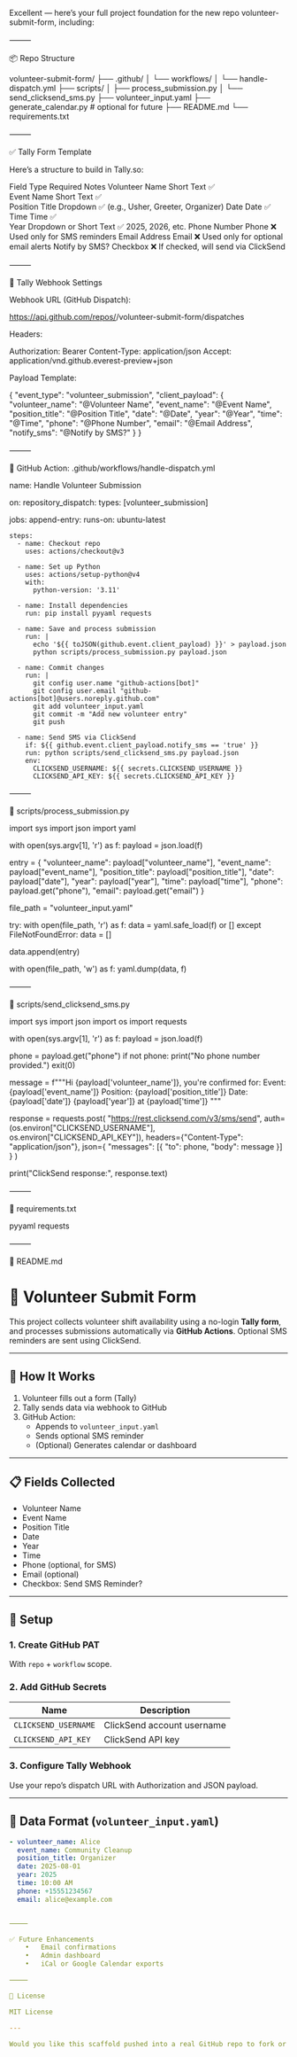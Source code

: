 Excellent — here’s your full project foundation for the new repo volunteer-submit-form, including:

⸻

📦 Repo Structure

volunteer-submit-form/
├── .github/
│   └── workflows/
│       └── handle-dispatch.yml
├── scripts/
│   ├── process_submission.py
│   └── send_clicksend_sms.py
├── volunteer_input.yaml
├── generate_calendar.py  # optional for future
├── README.md
└── requirements.txt


⸻

✅ Tally Form Template

Here’s a structure to build in Tally.so:

Field	Type	Required	Notes
Volunteer Name	Short Text	✅	
Event Name	Short Text	✅	
Position Title	Dropdown	✅	(e.g., Usher, Greeter, Organizer)
Date	Date	✅	
Time	Time	✅	
Year	Dropdown or Short Text	✅	2025, 2026, etc.
Phone Number	Phone	❌	Used only for SMS reminders
Email Address	Email	❌	Used only for optional email alerts
Notify by SMS?	Checkbox	❌	If checked, will send via ClickSend


⸻

🔁 Tally Webhook Settings

Webhook URL (GitHub Dispatch):

https://api.github.com/repos/<your-username>/volunteer-submit-form/dispatches

Headers:

Authorization: Bearer <your-GitHub-PAT>
Content-Type: application/json
Accept: application/vnd.github.everest-preview+json

Payload Template:

{
  "event_type": "volunteer_submission",
  "client_payload": {
    "volunteer_name": "@Volunteer Name",
    "event_name": "@Event Name",
    "position_title": "@Position Title",
    "date": "@Date",
    "year": "@Year",
    "time": "@Time",
    "phone": "@Phone Number",
    "email": "@Email Address",
    "notify_sms": "@Notify by SMS?"
  }
}


⸻

🔧 GitHub Action: .github/workflows/handle-dispatch.yml

name: Handle Volunteer Submission

on:
  repository_dispatch:
    types: [volunteer_submission]

jobs:
  append-entry:
    runs-on: ubuntu-latest

    steps:
      - name: Checkout repo
        uses: actions/checkout@v3

      - name: Set up Python
        uses: actions/setup-python@v4
        with:
          python-version: '3.11'

      - name: Install dependencies
        run: pip install pyyaml requests

      - name: Save and process submission
        run: |
          echo '${{ toJSON(github.event.client_payload) }}' > payload.json
          python scripts/process_submission.py payload.json

      - name: Commit changes
        run: |
          git config user.name "github-actions[bot]"
          git config user.email "github-actions[bot]@users.noreply.github.com"
          git add volunteer_input.yaml
          git commit -m "Add new volunteer entry"
          git push

      - name: Send SMS via ClickSend
        if: ${{ github.event.client_payload.notify_sms == 'true' }}
        run: python scripts/send_clicksend_sms.py payload.json
        env:
          CLICKSEND_USERNAME: ${{ secrets.CLICKSEND_USERNAME }}
          CLICKSEND_API_KEY: ${{ secrets.CLICKSEND_API_KEY }}


⸻

🐍 scripts/process_submission.py

import sys
import json
import yaml

with open(sys.argv[1], 'r') as f:
    payload = json.load(f)

entry = {
    "volunteer_name": payload["volunteer_name"],
    "event_name": payload["event_name"],
    "position_title": payload["position_title"],
    "date": payload["date"],
    "year": payload["year"],
    "time": payload["time"],
    "phone": payload.get("phone"),
    "email": payload.get("email")
}

file_path = "volunteer_input.yaml"

try:
    with open(file_path, 'r') as f:
        data = yaml.safe_load(f) or []
except FileNotFoundError:
    data = []

data.append(entry)

with open(file_path, 'w') as f:
    yaml.dump(data, f)


⸻

📲 scripts/send_clicksend_sms.py

import sys
import json
import os
import requests

with open(sys.argv[1], 'r') as f:
    payload = json.load(f)

phone = payload.get("phone")
if not phone:
    print("No phone number provided.")
    exit(0)

message = f"""Hi {payload['volunteer_name']}, you're confirmed for:
Event: {payload['event_name']}
Position: {payload['position_title']}
Date: {payload['date']} {payload['year']} at {payload['time']}
"""

response = requests.post(
    "https://rest.clicksend.com/v3/sms/send",
    auth=(os.environ["CLICKSEND_USERNAME"], os.environ["CLICKSEND_API_KEY"]),
    headers={"Content-Type": "application/json"},
    json={
        "messages": [{
            "to": phone,
            "body": message
        }]
    }
)

print("ClickSend response:", response.text)


⸻

📄 requirements.txt

pyyaml
requests


⸻

📘 README.md

# 🙌 Volunteer Submit Form

This project collects volunteer shift availability using a no-login **Tally form**, and processes submissions automatically via **GitHub Actions**. Optional SMS reminders are sent using ClickSend.

---

## 🚀 How It Works

1. Volunteer fills out a form (Tally)
2. Tally sends data via webhook to GitHub
3. GitHub Action:
   - Appends to `volunteer_input.yaml`
   - Sends optional SMS reminder
   - (Optional) Generates calendar or dashboard

---

## 📋 Fields Collected

- Volunteer Name
- Event Name
- Position Title
- Date
- Year
- Time
- Phone (optional, for SMS)
- Email (optional)
- Checkbox: Send SMS Reminder?

---

## 🔧 Setup

### 1. Create GitHub PAT
With `repo` + `workflow` scope.

### 2. Add GitHub Secrets
| Name | Description |
|------|-------------|
| `CLICKSEND_USERNAME` | ClickSend account username |
| `CLICKSEND_API_KEY`  | ClickSend API key |

### 3. Configure Tally Webhook
Use your repo’s dispatch URL with Authorization and JSON payload.

---

## 📄 Data Format (`volunteer_input.yaml`)

```yaml
- volunteer_name: Alice
  event_name: Community Cleanup
  position_title: Organizer
  date: 2025-08-01
  year: 2025
  time: 10:00 AM
  phone: +15551234567
  email: alice@example.com


⸻

✅ Future Enhancements
	•	Email confirmations
	•	Admin dashboard
	•	iCal or Google Calendar exports

⸻

📄 License

MIT License

---

Would you like this scaffold pushed into a real GitHub repo to fork or clone from? I can also generate the Tally form for you and give the form link + webhook fields.